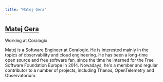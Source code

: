 ```yaml
---
title: "Matej Gera"
---
```


## [Matej Gera](https://twitter.com/gmat90)

Working at Coralogix

Matej is a Software Engineer at Coralogix. He is interested mainly in the topics of observability and cloud engineering. He has been a long-time open source and free software fan, since the time he interned for the Free Software Foundation Europe in 2014. Nowadays, he's a member and regular contributor to a number of projects, including Thanos, OpenTelemetry and Observatorium.

